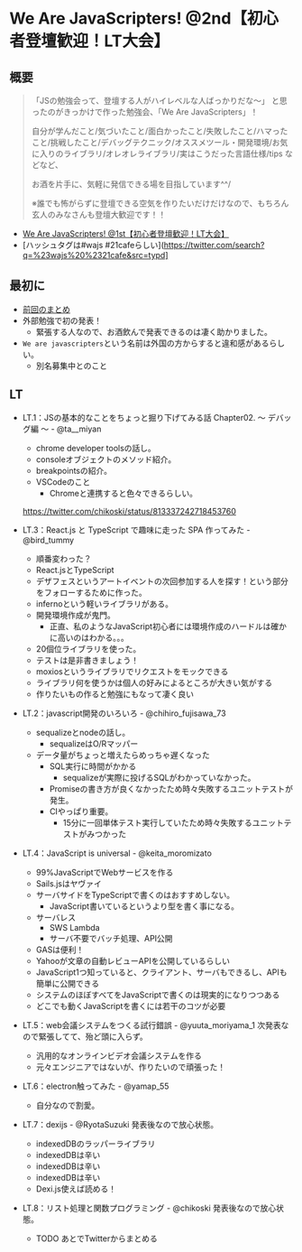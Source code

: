 # We Are JavaScripters! @2nd【初心者登壇歓迎！LT大会】
## 概要
> 「JSの勉強会って、登壇する人がハイレベルな人ばっかりだな〜」
> と思ったのがきっかけで作った勉強会、「We Are JavaScripters」！
>
> 自分が学んだこと/気づいたこと/面白かったこと/失敗したこと/ハマったこと/挑戦したこと/デバッグテクニック/オススメツール・開発環境/お気に入りのライブラリ/オレオレライブラリ/実はこうだった言語仕様/tips などなど、
>
> お酒を片手に、気軽に発信できる場を目指しています^^/
>
> ※誰でも怖がらずに登壇できる空気を作りたいだけだけなので、もちろん玄人のみなさんも登壇大歓迎です！！

- [We Are JavaScripters! @1st【初心者登壇歓迎！LT大会】](https://wajs.connpass.com/event/46636/)
- [ハッシュタグは#wajs #21cafeらしい](https://twitter.com/search?q=%23wajs%20%2321cafe&src=typd]

## 最初に
- [前回のまとめ](http://yamap55.hatenablog.com/archive/2016/12/01)
- 外部勉強で初の発表！
  - 緊張する人なので、お酒飲んで発表できるのは凄く助かりました。
- `We are javascripters`という名前は外国の方からすると違和感があるらしい。
  - 別名募集中とのこと

## LT
- LT.1：JSの基本的なことをちょっと掘り下げてみる話 Chapter02. 〜 デバッグ編 〜 - @ta__miyan
  - chrome developer toolsの話し。
  - consoleオブジェクトのメソッド紹介。
  - breakpointsの紹介。
  - VSCodeのこと
    - Chromeと連携すると色々できるらしい。

  https://twitter.com/chikoski/status/813337242718453760

- LT.3：React.js と TypeScript で趣味に走った SPA 作ってみた - @bird_tummy
  - 順番変わった？
  - React.jsとTypeScript
  - デザフェスというアートイベントの次回参加する人を探す！という部分をフォローするために作った。
  - infernoという軽いライブラリがある。
  - 開発環境作成が鬼門。
    - 正直、私のようなJavaScript初心者には環境作成のハードルは確かに高いのはわかる。。。
  - 20個位ライブラリを使った。
  - テストは是非書きましょう！
  - moxiosというライブラリでリクエストをモックできる
  - ライブラリ何を使うかは個人の好みによるところが大きい気がする
  - 作りたいもの作ると勉強にもなって凄く良い
- LT.2：javascript開発のいろいろ - @chihiro_fujisawa_73
  - sequalizeとnodeの話し。
    - sequalizeはO/Rマッパー
  - データ量がちょっと増えたらめっちゃ遅くなった
    - SQL実行に時間がかかる
      - sequalizeが実際に投げるSQLがわかっていなかった。
    - Promiseの書き方が良くなかったため時々失敗するユニットテストが発生。
    - CIやっぱり重要。
      - 15分に一回単体テスト実行していたため時々失敗するユニットテストがみつかった

- LT.4：JavaScript is universal - @keita_moromizato
  - 99%JavaScriptでWebサービスを作る
  - Sails.jsはヤヴァイ
  - サーバサイドをTypeScriptで書くのはおすすめしない。
    - JavaScript書いているというより型を書く事になる。
  - サーバレス
    - SWS Lambda
    - サーバ不要でバッチ処理、API公開
  - GASは便利！
  - Yahooが文章の自動レビューAPIを公開しているらしい
  - JavaScript1つ知っていると、クライアント、サーバもできるし、APIも簡単に公開できる
  - システムのほぼすべてをJavaScriptで書くのは現実的になりつつある
  - どこでも動くJavaScriptを書くには若干のコツが必要
- LT.5：web会議システムをつくる試行錯誤 - @yuuta_moriyama_1
次発表なので緊張してて、殆ど頭に入らず。

  - 汎用的なオンラインビデオ会議システムを作る
  - 元々エンジニアではないが、作りたいので頑張った！

- LT.6：electron触ってみた - @yamap_55
  - 自分なので割愛。
- LT.7：dexijs - @RyotaSuzuki
発表後なので放心状態。

  - indexedDBのラッパーライブラリ
  - indexedDBは辛い
  - indexedDBは辛い
  - indexedDBは辛い
  - Dexi.js使えば読める！
- LT.8：リスト処理と関数プログラミング - @chikoski
発表後なので放心状態。

  - TODO あとでTwitterからまとめる
